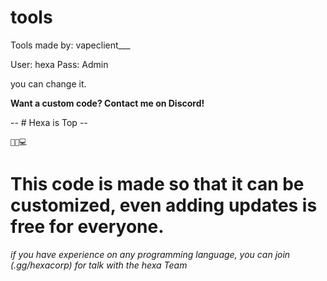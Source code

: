# tools
Tools made by: vapeclient___

User: hexa
Pass: Admin

you can change it.

**Want a custom code? Contact me on Discord!**

   -- # Hexa is Top -- 

    🐱‍👤💻

# This code is made so that it can be customized, even adding updates is free for everyone.

*if you have experience on any programming language, you can join (.gg/hexacorp) for talk with the hexa Team*
